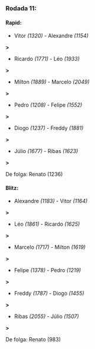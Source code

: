 ### Rodada 11:

#### Rapid:

* Vitor *(1320)*     -     Alexandre *(1154)*

 **>** 
* Ricardo *(1771)*     -     Léo *(1933)*

 **>** 
* Milton *(1889)*     -     Marcelo *(2049)*

 **>** 
* Pedro *(1208)*     -     Felipe *(1552)*

 **>** 
* Diogo *(1237)*     -     Freddy *(1881)*

 **>** 
* Júlio *(1677)*     -     Ribas *(1623)*

 **>** 

De folga: Renato (1236)

#### Blitz:

* Alexandre *(1183)*     -     Vitor *(1164)*

 **>** 
* Léo *(1861)*     -     Ricardo *(1625)*

 **>** 
* Marcelo *(1717)*     -     Milton *(1619)*

 **>** 
* Felipe *(1378)*     -     Pedro *(1219)*

 **>** 
* Freddy *(1787)*     -     Diogo *(1455)*

 **>** 
* Ribas *(2055)*     -     Júlio *(1507)*

 **>** 

De folga: Renato (983)

